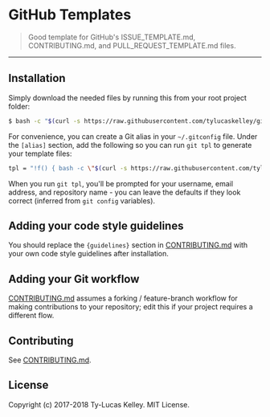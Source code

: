 # GitHub Templates

> Good template for GitHub's ISSUE_TEMPLATE.md, CONTRIBUTING.md, and PULL_REQUEST_TEMPLATE.md files.

---

## Installation

Simply download the needed files by running this from your root project folder:

```sh
$ bash -c "$(curl -s https://raw.githubusercontent.com/tylucaskelley/github-templates/master/install.sh)"
```

For convenience, you can create a Git alias in your `~/.gitconfig` file. Under the `[alias]` section, add the following
so you can run `git tpl` to generate your template files:

```sh
tpl = "!f() { bash -c \"$(curl -s https://raw.githubusercontent.com/tylucaskelley/github-templates/master/install.sh)\"; }; f"
```

When you run `git tpl`, you'll be prompted for your username, email address, and repository name - you can leave the
defaults if they look correct (inferred from `git config` variables).

## Adding your code style guidelines

You should replace the `{guidelines}` section in [CONTRIBUTING.md](CONTIRBUTING.md) with your own code style guidelines
after installation.

## Adding your Git workflow

[CONTRIBUTING.md](CONTIRBUTING.md#submitting-pull-requests) assumes a forking / feature-branch workflow for making
contributions to your repository; edit this if your project requires a different flow.

## Contributing

See [CONTRIBUTING.md](.github/CONTRIBUTING.md).

## License

Copyright (c) 2017-2018 Ty-Lucas Kelley. MIT License.
